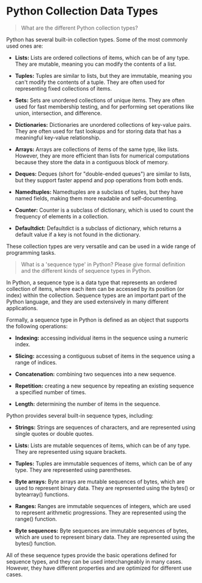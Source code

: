 # Python Collection Data Types



> What are the different Python collection types? 

Python has several built-in collection types. Some of the most commonly used ones are:

- **Lists:** Lists are ordered collections of items, which can be of any type. They are mutable, meaning you can modify the contents of a list.

- **Tuples:** Tuples are similar to lists, but they are immutable, meaning you can't modify the contents of a tuple. They are often used for representing fixed collections of items.

- **Sets:** Sets are unordered collections of unique items. They are often used for fast membership testing, and for performing set operations like union, intersection, and difference.

- **Dictionaries:** Dictionaries are unordered collections of key-value pairs. They are often used for fast lookups and for storing data that has a meaningful key-value relationship.

- **Arrays:** Arrays are collections of items of the same type, like lists. However, they are more efficient than lists for numerical computations because they store the data in a contiguous block of memory.

- **Deques:** Deques (short for "double-ended queues") are similar to lists, but they support faster append and pop operations from both ends.

- **Namedtuples:** Namedtuples are a subclass of tuples, but they have named fields, making them more readable and self-documenting.

- **Counter:** Counter is a subclass of dictionary, which is used to count the frequency of elements in a collection.

- **Defaultdict:** Defaultdict is a subclass of dictionary, which returns a default value if a key is not found in the dictionary.

These collection types are very versatile and can be used in a wide range of programming tasks.

> What is a 'sequence type' in Python? Please give formal definition and the different kinds of sequence types in Python. 

In Python, a sequence type is a data type that represents an ordered collection of items, where each item can be accessed by its position (or index) within the collection. Sequence types are an important part of the Python language, and they are used extensively in many different applications.

Formally, a sequence type in Python is defined as an object that supports the following operations:

- **Indexing:** accessing individual items in the sequence using a numeric index.

- **Slicing:** accessing a contiguous subset of items in the sequence using a range of indices.

- **Concatenation:** combining two sequences into a new sequence.

- **Repetition:** creating a new sequence by repeating an existing sequence a specified number of times.

- **Length:** determining the number of items in the sequence.

Python provides several built-in sequence types, including:

- **Strings:** Strings are sequences of characters, and are represented using single quotes or double quotes.

- **Lists:** Lists are mutable sequences of items, which can be of any type. They are represented using square brackets.

- **Tuples:** Tuples are immutable sequences of items, which can be of any type. They are represented using parentheses.

- **Byte arrays:** Byte arrays are mutable sequences of bytes, which are used to represent binary data. They are represented using the bytes() or bytearray() functions.

- **Ranges:** Ranges are immutable sequences of integers, which are used to represent arithmetic progressions. They are represented using the range() function.

- **Byte sequences:** Byte sequences are immutable sequences of bytes, which are used to represent binary data. They are represented using the bytes() function.

All of these sequence types provide the basic operations defined for sequence types, and they can be used interchangeably in many cases. However, they have different properties and are optimized for different use cases.
